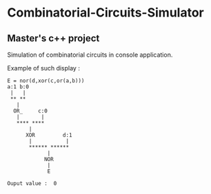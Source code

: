 # Combinatorial-Circuits-Simulator
## Master's c++ project

Simulation of combinatorial circuits in console application.

Example of such display : 
```
E = nor(d,xor(c,or(a,b)))
a:1 b:0
 |   |
 ** **
   |
  OR_     c:0
   |       |
   **** ****
       |
      XOR         d:1
       |           |
       ****** ******
             |
            NOR
             |
             E

Ouput value :  0

```
